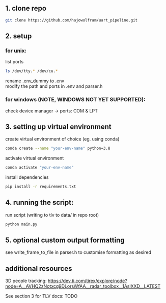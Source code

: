 ## 1. clone repo
```bash
git clone https://github.com/hajowolfram/uart_pipeline.git
```
## 2. setup
### for unix:
list ports
```bash
ls /dev/tty.* /dev/cu.*
```
rename .env_dummy to .env <br/>
modify the path and ports in .env and parser.h
### for windows (NOTE, WINDOWS NOT YET SUPPORTED):
check device manager -> ports: COM & LPT

## 3. setting up virtual environment
create virtual environment of choice (eg. using conda)
```bash
conda create --name "your-env-name" python=3.8
```
activate virtual environment
```bash 
conda activate "your-env-name"
```
install dependencies
```bash
pip install -r requirements.txt
```

## 4. running the script:
run script (writing to tlv to data/ in repo root)
```bash
python main.py
```

## 5. optional custom output formatting
see write_frame_to_file in parser.h to customise formatting as desired

## additional resources
3D people tracking:
https://dev.ti.com/tirex/explore/node?node=A__AVHQ2zNotxcg9DLorsWfAA__radar_toolbox__1AslXXD__LATEST

See section 3 for TLV docs:
TODO